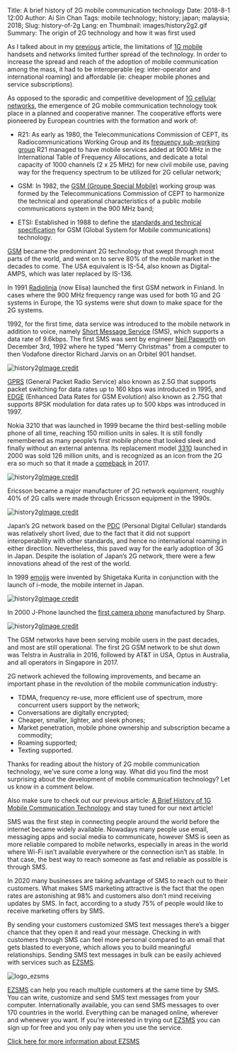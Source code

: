 Title: A brief history of 2G mobile communication technology
Date: 2018-8-1 12:00
Author: Ai Sin Chan
Tags: mobile technology; history; japan; malaysia; 2018; 
Slug: history-of-2g
Lang: en
Thumbnail: images/history2g2.gif
Summary: The origin of 2G technology and how it was first used

As I talked about in my [previous](https://blog.xoxzo.com/2018/07/24/history-of-1g/) article, the limitations of [1G mobile](https://blog.xoxzo.com/2018/07/24/history-of-1g/) handsets and networks limited further spread of the technology. In order to increase the spread and reach of the adoption of mobile communication among the mass, it had to be interoperable (eg: inter-operator and international roaming) and affordable (ie: cheaper mobile phones and service subscriptions). 

As opposed to the sporadic and competitive development of [1G cellular networks](https://blog.xoxzo.com/2018/07/24/history-of-1g/), the emergence of 2G mobile communication technology took place in a planned and cooperative manner. The cooperative efforts were pioneered by European countries with the formation and work of:

-	R21: As early as 1980, the Telecommunications Commission of CEPT, its Radiocommunications Working Group and its [frequency sub-working group](http://www.gsmhistory.com/the-beginnings/) R21 managed to have mobile services added at 900 MHz in the International Table of Frequency Allocations, and dedicate a total capacity of 1000 channels (2 x 25 MHz) for new civil mobile use, paving way for the frequency spectrum to be utilized for 2G cellular network; 

-	GSM: In 1982, the [GSM (Groupe Special Mobile)](http://www.gsmhistory.com/chapter/an-upromising-start/) working group was formed by the Telecommunications Commission of CEPT to harmonize the technical and operational characteristics of a public mobile communications system in the 900 MHz band;
 
-	ETSI: Established in 1988 to define the [standards and technical specification](https://www.etsi.org/) for GSM (Global System for Mobile communications) technology. 

[GSM](https://www.gsma.com/) became the predominant 2G technology that swept through most parts of the world, and went on to serve 80% of the mobile market in the decades to come. The USA equivalent is IS-54, also known as Digital-AMPS, which was later replaced by IS-136. 

In 1991 [Radiolinja](http://corporate.elisa.com/on-elisa/history/) (now Elisa) launched the first GSM network in Finland. In cases where the 900 MHz frequency range was used for both 1G and 2G systems in Europe, the 1G systems were shut down to make space for the 2G systems. 

1992, for the first time, data service was introduced to the mobile network in addition to voice, namely [Short Message Service](https://en.wikipedia.org/wiki/SMS) (SMS), which supports a data rate of 9.6kbps. The first SMS was sent by engineer [Neil Papworth](http://neilpapworth.com/) on December 3rd, 1992 where he typed "Merry Christmas" from a computer to then Vodafone director Richard Jarvis on an Orbitel 901 handset.

![history2g](/images/history2g1.jpg)<a class="caption" href="http://neilpapworth.com/FAQ.htm">Image credit</a>

[GPRS](https://www.etsi.org/technologies-clusters/technologies/mobile/gprs) (General Packet Radio Service) also known as 2.5G that supports packet switching for data rates up to 160 kbps was introduced in 1995, and [EDGE](http://www.3gpp.org/technologies/keywords-acronyms/102-gprs-edge) (Enhanced Data Rates for GSM Evolution) also known as 2.75G that supports 8PSK modulation for data rates up to 500 kbps was introduced in 1997. 

Nokia 3210 that was launched in 1999 became the third best-selling mobile phone of all time, reaching 150 million units in sales. It is still fondly remembered as many people’s first mobile phone that looked sleek and finally without an external antenna. Its replacement model [3310](https://www.androidauthority.com/10-most-iconic-mobile-phones-634852/) launched in 2000 was sold 126 million units, and is recognized as an icon from the 2G era so much so that it made a [comeback](https://www.nokia.com/en_int/phones/nokia-3310) in 2017.  
 
![history2g](/images/history2g2.gif)<a class="caption" href="https://www.terraformcorp.com/50-most-influential-gadgets-of-all-time/">Image credit</a>

Ericsson became a major manufacturer of 2G network equipment, roughly 40% of 2G calls were made through Ericsson equipment in the 1990s. 
 
![history2g](/images/history2g3.jpg)<a class="caption" href="https://cosconor.fr/GSM/Divers/Equipment/Ericsson/2106%20-%202206/Commercial%20info/RBS%202106.pdf">Image credit</a>

Japan’s 2G network based on the [PDC](https://en.wikipedia.org/wiki/Personal_Digital_Cellular) (Personal Digital Cellular) standards was relatively short lived, due to the fact that it did not support interoperability with other standards, and hence no international roaming in either direction. Nevertheless, this paved way for the early adoption of 3G in Japan. Despite the isolation of Japan’s 2G network, there were a few innovations ahead of the rest of the world. 

In 1999 [emojis](https://stories.moma.org/the-original-emoji-set-has-been-added-to-the-museum-of-modern-arts-collection-c6060e141f61) were invented by Shigetaka Kurita in conjunction with the launch of i-mode, the mobile internet in Japan. 
 
![history2g](/images/history2g4.jpg)<a class="caption" href="https://stories.moma.org/the-original-emoji-set-has-been-added-to-the-museum-of-modern-arts-collection-c6060e141f61">Image credit</a>

In 2000 J-Phone launched the [first camera phone](https://k-tai.watch.impress.co.jp/cda/article/showcase_top/3913.html) manufactured by Sharp. 

![history2g](/images/history2g5.jpg)<a class="caption" href="https://k-tai.watch.impress.co.jp/cda/article/showcase_top/3913.html">Image credit</a>

The GSM networks have been serving mobile users in the past decades, and most are still operational. The first 2G GSM network to be shut down was Telstra in Australia in 2016, followed by AT&T in USA, Optus in Australia, and all operators in Singapore in 2017.

2G network achieved the following improvements, and became an important phase in the revolution of the mobile communication industry: 

-	TDMA, frequency re-use, more efficient use of spectrum, more concurrent users support by the network;
-	Conversations are digitally encrypted;
-	Cheaper, smaller, lighter, and sleek phones;
-	Market penetration, mobile phone ownership and subscription became a commodity;
-	Roaming supported;
-	Texting supported. 

Thanks for reading about the history of 2G mobile communication technology, we’ve sure come a long way. What did you find the most surprising about the development of mobile communication technology? Let us know in a comment below.

Also make sure to check out our previous article: [A Brief History of 1G Mobile Communication Technology](https://blog.xoxzo.com/en/2018/07/24/history-of-1g/) and stay tuned for our next article! 

SMS was the first step in connecting people around the world before the internet became widely available. Nowadays many people use email, messaging apps and social media to communicate, however SMS is seen as more reliable compared to mobile networks, especially in areas in the world where Wi-Fi isn’t available everywhere or the connection isn’t as stable. In that case, the best way to reach someone as fast and reliable as possible is through SMS.

In 2020 many businesses are taking advantage of SMS to reach out to their customers. What makes SMS marketing attractive is the fact that the open rates are astonishing at 98% and customers also don’t mind receiving updates by SMS.
In fact, according to a study 75% of people would like to receive marketing offers by SMS.

By sending your customers customized SMS text messages there’s a bigger chance that they open it and read your message. Checking in with customers through SMS can feel more personal compared to an email that gets blasted to everyone, which allows you to build meaningful relationships.
Sending SMS text messages in bulk can be easily achieved with services such as [EZSMS](https://www.ezsms.biz/).

![logo_ezsms](/images/ezsms_logo-1.png)

[EZSMS](https://www.ezsms.biz/) can help you reach multiple customers at the same time by SMS. You can write, customize and send SMS text messages from your computer.
Internationally available, you can send SMS messages to over 170 countries in the world. Everything can be managed online, wherever and whenever you want. If you’re interested in trying out [EZSMS](https://www.ezsms.biz/) you can sign up for free and you only pay when you use the service.

[Click here for more information about EZSMS](https://www.ezsms.biz/)

